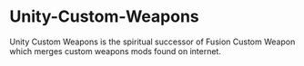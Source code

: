 # Unity-Custom-Weapons
Unity Custom Weapons is the spiritual successor of Fusion Custom Weapon which merges custom weapons mods found on internet.
